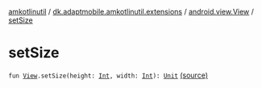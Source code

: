 [amkotlinutil](../../index.md) / [dk.adaptmobile.amkotlinutil.extensions](../index.md) / [android.view.View](index.md) / [setSize](./set-size.md)

# setSize

`fun `[`View`](https://developer.android.com/reference/android/view/View.html)`.setSize(height: `[`Int`](https://kotlinlang.org/api/latest/jvm/stdlib/kotlin/-int/index.html)`, width: `[`Int`](https://kotlinlang.org/api/latest/jvm/stdlib/kotlin/-int/index.html)`): `[`Unit`](https://kotlinlang.org/api/latest/jvm/stdlib/kotlin/-unit/index.html) [(source)](https://github.com/adaptmobile-organization/amkotlinutil/tree/master/amkotlinutil/src/main/java/dk/adaptmobile/amkotlinutil/extensions/ViewExtensions.kt#L92)